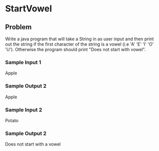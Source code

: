 # StartVowel

## Problem

Write a java program that will take a String in as user input and then print out the string if the first character of the string is a vowel (i.e 'A' 'E' 'I' 'O' 'U'). Otherwise the program should print "Does not start with vowel". 

### Sample Input 1

Apple

### Sample Output 2

Apple

### Sample Input 2

Potato

### Sample Output 2

Does not start with a vowel
